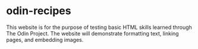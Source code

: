 # odin-recipes
This website is for the purpose of testing basic HTML skills learned through The Odin Project. The website will demonstrate formatting text, linking pages, and embedding images.